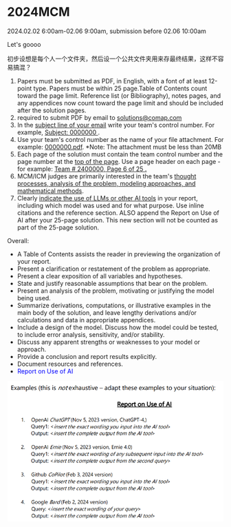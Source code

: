 # 2024MCM

2024.02.02 6:00am-02.06 9:00am, submission before 02.06 10:00am

Let's goooo

初步设想是每个人一个文件夹，然后设一个公共文件夹用来存最终结果，这样不容易搞混？

1. Papers must be submitted as PDF, in English, with a font of at least 12-point type. Papers must be within 25 page.Table of Contents count toward the page limit. Reference list (or Bibliography), notes pages, and any appendices now count toward the page limit and should be included after the solution pages.
2. required to submit PDF by email to solutions@comap.com
3. In the <u>subject line of your email</u> write your team's control number. For example, <u>Subject: 0000000 </u>. 
4. Use your team's control number as the name of your file attachment. For example: <u>0000000.pdf</u>. *Note: The attachment must be less than 20MB
5. Each page of the solution must contain the team control number and the page number at the <u>top of the page</u>. Use a page header on each page - for example: <u>Team # 2400000, Page 6 of 25 .</u>
6. MCM/ICM judges are primarily interested in the team's <u>thought processes, analysis of the problem, modeling approaches, and mathematical methods</u>.
7. Clearly <u>indicate the use of LLMs or other AI tools</u> in your report, including which model was used and for what purpose. Use inline citations and the reference section. ALSO append the Report on Use of AI after your 25-page solution. This new section will not be counted as part of the 25-page solution.

Overall:
-  A Table of Contents assists the reader in previewing the organization of your report.
-  Present a clarification or restatement of the problem as appropriate.
-  Present a clear exposition of all variables and hypotheses.
-  State and justify reasonable assumptions that bear on the problem.
-  Present an analysis of the problem, motivating or justifying the model being used.
-  Summarize derivations, computations, or illustrative examples in the main body of the solution, and leave lengthy derivations and/or calculations and data in appropriate appendices.
-  Include a design of the model. Discuss how the model could be tested, to include error analysis, sensitivity, and/or stability.
-  Discuss any apparent strengths or weaknesses to your model or approach.
-  Provide a conclusion and report results explicitly.
-  Document resources and references.
-  <font color=Blue>Report on Use of AI</font>

![Alt text](<rules/report on use of ai.png>)